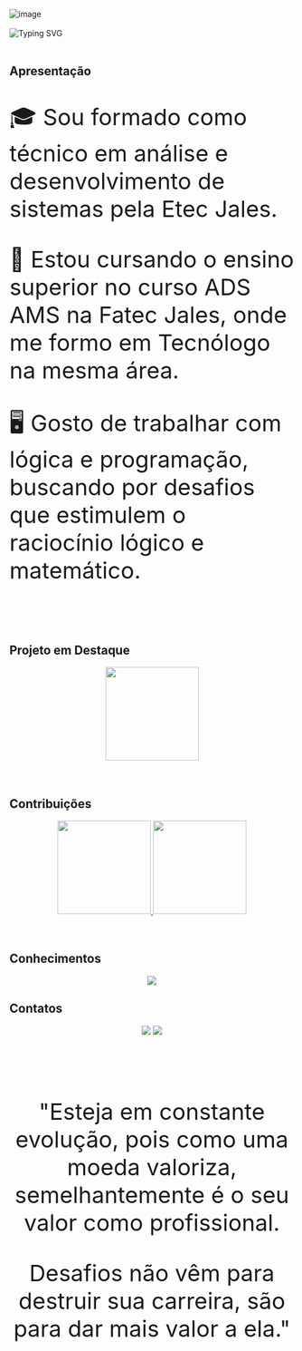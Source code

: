   
![image](https://github.com/gabrielsantos578/gabrielsantos578/assets/127057846/23da68c7-34c6-4714-ae5c-77f22114ab79)
<br /><br />
![Typing SVG](https://readme-typing-svg.demolab.com/?font=Fira+Code&size=30&pause=1000&color=006CFF&center=true&width=1000&lines=Bem-vindo(a)+ao+Portifólio+de+Projetos)
<br /><br />

 
## Apresentação

<div align="center">
<p align="left" style="font-size: 40">
  🎓 Sou formado como técnico em análise e desenvolvimento de sistemas pela Etec Jales.
</p>
<p align="left" style="font-size: 40">
  📘 Estou cursando o ensino superior no curso ADS AMS na Fatec Jales, onde me formo em Tecnólogo na mesma área.
</p>
<p align="left" style="font-size: 40">
  🖥️ Gosto de trabalhar com lógica e programação, buscando por desafios que estimulem o raciocínio lógico e matemático.
</p>
</div>
<br /><br />

## Projeto em Destaque

<div align="center">
  <a href="https://github.com/gabrielsantos578/ProjetoIntegrador">
    <img height="165em" src="https://github-readme-stats.vercel.app/api/pin/?username=gabrielsantos578&repo=ProjetoIntegrador&theme=transparent&title_color=006CFF&text_color=D9D9D9"/>
  </a>
</div>
<br /><br />


## Contribuições

<div align="center">
  <a href="https://github.com/gabrielsantos578/">
    <img height="165em" src="https://github-readme-stats.vercel.app/api?username=gabrielsantos578&show_icons=true&theme=transparent&include_all_commits=true&count_private=true_color=0d1117&title_color=006CFF&text_color=D9D9D9"/>
    <img height="165em" src="https://streak-stats.demolab.com?user=gabrielsantos578&theme=transparent&locale=pt_BR&card_width=500&title_color=006CFF&text_color=D9D9D9"/>
  </a>
</div>
<br /><br />


## Conhecimentos

<p align="center">
  <a href="https://skillicons.dev">
    <img src="https://skillicons.dev/icons?i=react,js,cs,dotnet,java,spring,python,mongodb,postgresql,mysql,github,git,postman,azure,figma" />
  </a>
</p>


## Contatos

<div align="center">
  <a href="https://www.linkedin.com/in/gabriel-m-santos/" target="_blank"><img src="https://img.shields.io/badge/-LinkedIn-%230077B5?style=for-the-badge&logo=linkedin&logoColor=white" target="_blank"></a>
  <a href="mailto:santos.gabriel67018@gmail.com"><img src="https://img.shields.io/badge/-Gmail-%23333?style=for-the-badge&logo=gmail&logoColor=white" target="_blank"></a>
</div>
<br />
<br /><br /><br />

<div align="center">
  <p align="center" style="font-size: 40">
    "Esteja em constante evolução, pois como uma moeda valoriza, semelhantemente é o seu valor como profissional.
  </p>
  <p align="center" style="font-size: 40">
    Desafios não vêm para destruir sua carreira, são para dar mais valor a ela."
  </p>
</div>
